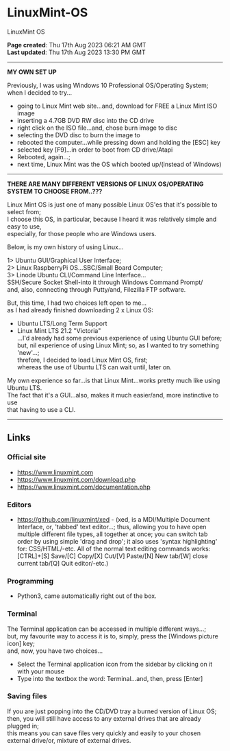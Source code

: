 # LinuxMint-OS
LinuxMint OS

**Page created**: Thu 17th Aug 2023 06:21 AM GMT  
**Last updated**: Thu 17th Aug 2023 13:30 PM GMT  

-----

**MY OWN SET UP**  

Previously, I was using Windows 10 Professional OS/Operating System;     
when I decided to try...  
- going to Linux Mint web site...and, download for FREE a Linux Mint ISO image  
- inserting a 4.7GB DVD RW disc into the CD drive  
- right click on the ISO file...and, chose burn image to disc  
- selecting the DVD disc to burn the image to  
- rebooted the computer...while pressing down and holding the [ESC] key  
- selected key [F9]...in order to boot from CD drive/Atapi  
- Rebooted, again...;  
- next time, Linux Mint was the OS which booted up/(instead of Windows)  

-----

**THERE ARE MANY DIFFERENT VERSIONS OF LINUX OS/OPERATING SYSTEM TO CHOOSE FROM..???**  

Linux Mint OS is just one of many possible Linux OS'es that it's possible to select from;  
I choose this OS, in particular, because I heard it was relatively simple and easy to use,  
especially, for those people who are Windows users.  

Below, is my own history of using Linux...

1> Ubuntu GUI/Graphical User Interface;  
2> Linux RaspberryPi OS...SBC/Small Board Computer;      
3> Linode Ubuntu CLI/Command Line Interface...    
SSH/Secure Socket Shell-into it through Windows Command Prompt/  
and, also, connecting through Putty/and, Filezilla FTP software.   

But, this time, I had two choices left open to me...  
as I had already finished downloading 2 x Linux OS: 
- Ubuntu LTS/Long Term Support  
- Linux Mint LTS 21.2 "Victoria"   
...I'd already had some previous experience of using Ubuntu GUI before;  
but, nil experience of using Linux Mint; so, as I wanted to try something 'new'...;  
threfore, I decided to load Linux Mint OS, first;  
whereas the use of Ubuntu LTS can wait until, later on.

My own experience so far...is that Linux Mint...works pretty much like using Ubuntu LTS.    
The fact that it's a GUI...also, makes it much easier/and, more instinctive to use    
that having to use a CLI.  

-----  

## Links

### Official site

- https://www.linuxmint.com  
- https://www.linuxmint.com/download.php  
- https://www.linuxmint.com/documentation.php

### Editors

- https://github.com/linuxmint/xed - (xed, is a MDI/Multiple Document Interface, or, 'tabbed' text editor...; thus, allowing you to have open multiple different file types, all together at once; you can switch tab order by using simple 'drag and drop'; it also uses 'syntax highlighting' for: CSS/HTML/-etc. All of the normal text editing commands works: [CTRL]+[S] Save/[C] Copy/[X] Cut/[V] Paste/[N] New tab/[W] close current tab/[Q] Quit editor/-etc.) 

### Programming

- Python3, came automatically right out of the box.

### Terminal

The Terminal application can be accessed in multiple different ways...;  
but, my favourite way to access it is to, simply, press the [Windows picture icon] key;  
and, now, you have two choices...  
- Select the Terminal application icon from the sidebar by clicking on it with your mouse  
- Type into the textbox the word: Terminal...and, then, press [Enter]

### Saving files

If you are just popping into the CD/DVD tray a burned version of Linux OS;  
then, you will still have access to any external drives that are already plugged in;  
this means you can save files very quickly and easily to your chosen external drive/or, mixture of external drives.


